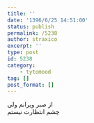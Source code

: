 ```yaml
---
title: ''
date: '1396/6/25 14:51:00'
status: publish
permalink: /5238
author: straxico
excerpt: ''
type: post
id: 5238
category:
    - tytomood
tag: []
post_format: []
---
```

از صبر ویرانم ولی  
چشم انتظارت نیستم